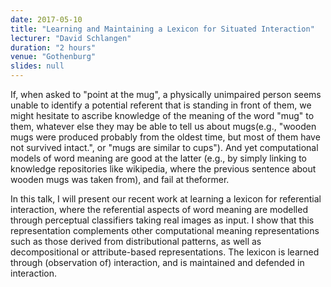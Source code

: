 ```yaml
---
date: 2017-05-10
title: "Learning and Maintaining a Lexicon for Situated Interaction"
lecturer: "David Schlangen"
duration: "2 hours"
venue: "Gothenburg"
slides: null
---
```


If, when asked to "point at the mug", a physically unimpaired person seems unable to identify a potential referent that is standing in front of them, we might hesitate to ascribe knowledge of the meaning of the word "mug" to them, whatever else they may be able to tell us about mugs(e.g., "wooden mugs were produced probably from the oldest time, but most of them have not survived intact.", or "mugs are similar to cups"). And yet computational models of word meaning are good at the latter (e.g., by simply linking to knowledge repositories like wikipedia, where the previous sentence about wooden mugs was taken from), and fail at theformer.

In this talk, I will present our recent work at learning a lexicon for referential interaction, where the referential aspects of word meaning are modelled through perceptual classifiers taking real images as input. I show that this representation complements other computational meaning representations such as those derived from distributional patterns, as well as decompositional or attribute-based representations. The lexicon is learned through (observation of) interaction, and is maintained and defended in interaction.




